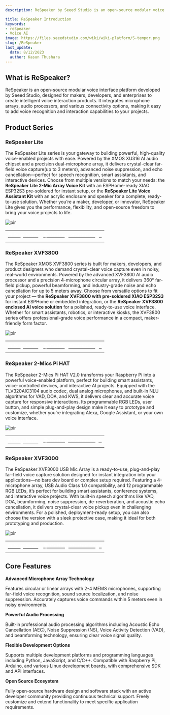 ```yaml
---
description: ReSpeaker by Seeed Studio is an open-source modular voice interface platform for creating intelligent voice interaction products. Featuring advanced microphone arrays with far-field recognition, noise suppression, and audio processing algorithms, it delivers clear voice capture even in noisy environments. Compatible with multiple platforms and languages, it offers flexible development, open-source designs, and strong community support.

title: ReSpeaker Introduction
keywords:
- reSpeaker
- Voice AI
image: https://files.seeedstudio.com/wiki/wiki-platform/S-tempor.png
slug: /ReSpeaker
last_update:
  date: 8/12/2023
  author: Kasun Thushara
---
```



## What is ReSpeaker? 

ReSpeaker is an open-source modular voice interface platform developed by Seeed Studio, designed for makers, developers, and enterprises to create intelligent voice interaction products. It integrates microphone arrays, audio processors, and various connectivity options, making it easy to add voice recognition and interaction capabilities to your projects.

## Product Series

### ReSpeaker Lite

The ReSpeaker Lite series is your gateway to building powerful, high-quality voice-enabled projects with ease. Powered by the XMOS XU316 AI audio chipset and a precision dual-microphone array, it delivers crystal-clear far-field voice capture(up to 3 meters), advanced noise suppression, and echo cancellation—perfect for speech recognition, smart assistants, and interactive devices. Choose from multiple versions to match your needs: the **ReSpeaker Lite 2-Mic Array Voice Kit** with an ESPHome-ready XIAO ESP32S3 pre-soldered for instant setup, or the **ReSpeaker Lite Voice Assistant Kit** with an acrylic enclosure and speaker for a complete, ready-to-use solution. Whether you’re a maker, developer, or innovator, ReSpeaker Lite gives you the performance, flexibility, and open-source freedom to bring your voice projects to life.


<p style={{textAlign: 'center'}}><img src="https://files.seeedstudio.com/wiki/respeaker_xvf3800_usb/respeakerlite.png" alt="pir" width={600} height="auto" /></p>

<div className="table-center">
    <table className="table-nobg">
        <tbody>
            <tr className="table-trnobg">
                <td className="table-trnobg">
                    <div className="get_one_now_container" style={{ textAlign: 'center' }}>
                        <a
                            className="get_one_now_item"
                            href="https://www.seeedstudio.com/ReSpeaker-Lite-p-5928.html"
                            style={{ marginRight: '150px' }}
                        >
                            <strong>
                                <span>
                                    <font color="#FFFFFF" size="4">🖱️ Buy Now</font>
                                </span>
                            </strong>
                        </a>
                    </div>
                </td>
                <td className="table-trnobg">
                    <div className="get_one_now_container" style={{ textAlign: 'center' }}>
                        <a
                            className="get_one_now_item"
                            href="https://wiki.seeedstudio.com/reSpeaker_usb_v3/"
                        >
                            <strong>
                                <span>
                                    <font color="#FFFFFF" size="3">📚 Getting Started Page</font>
                                </span>
                            </strong>
                        </a>
                    </div>
                </td>
            </tr>
        </tbody>
    </table>
</div>

### ReSpeaker XVF3800

The ReSpeaker XMOS XVF3800 series is built for makers, developers, and product designers who demand crystal-clear voice capture even in noisy, real-world environments. Powered by the advanced XVF3800 AI audio processor and a precision 4-microphone circular array, it delivers 360° far-field pickup, powerful beamforming, and industry-grade noise and echo cancellation for up to 5 meters away. Choose from versatile options to fit your project — the **ReSpeaker XVF3800 with pre-soldered XIAO ESP32S3** for instant ESPHome or embedded integration, or the **ReSpeaker XVF3800 enclosed AI voice solution** for a polished, ready-to-use voice interface. Whether for smart assistants, robotics, or interactive kiosks, the XVF3800 series offers professional-grade voice performance in a compact, maker-friendly form factor.

<p style={{textAlign: 'center'}}><img src="https://files.seeedstudio.com/wiki/respeaker_xvf3800_usb/xvf3800.png" alt="pir" width={600} height="auto" /></p>

<div className="table-center">
    <table className="table-nobg">
        <tbody>
            <tr className="table-trnobg">
                <td className="table-trnobg">
                    <div className="get_one_now_container" style={{ textAlign: 'center' }}>
                        <a
                            className="get_one_now_item"
                            href="https://www.seeedstudio.com/ReSpeaker-XVF3800-USB-Mic-Array-p-6488.html"
                            style={{ marginRight: '150px' }}
                        >
                            <strong>
                                <span>
                                    <font color="#FFFFFF" size="4">🖱️ Buy Now</font>
                                </span>
                            </strong>
                        </a>
                    </div>
                </td>
                <td className="table-trnobg">
                    <div className="get_one_now_container" style={{ textAlign: 'center' }}>
                        <a
                            className="get_one_now_item"
                            href="https://wiki.seeedstudio.com/respeaker_xvf3800_introduction/"
                        >
                            <strong>
                                <span>
                                    <font color="#FFFFFF" size="3">📚 Getting Started Page</font>
                                </span>
                            </strong>
                        </a>
                    </div>
                </td>
            </tr>
        </tbody>
    </table>
</div>

### ReSpeaker 2-Mics Pi HAT

The ReSpeaker 2-Mics Pi HAT V2.0 transforms your Raspberry Pi into a powerful voice-enabled platform, perfect for building smart assistants, voice-controlled devices, and interactive AI projects. Equipped with the TLV320AIC3104 audio codec, dual analog microphones, and built-in NLU algorithms for VAD, DOA, and KWS, it delivers clear and accurate voice capture for responsive interactions. Its programmable RGB LEDs, user button, and simple plug-and-play design make it easy to prototype and customize, whether you’re integrating Alexa, Google Assistant, or your own voice interface.



<p style={{textAlign: 'center'}}><img src="https://files.seeedstudio.com/wiki/respeaker_xvf3800_usb/hat.png" alt="pir" width={600} height="auto" /></p>

<div className="table-center">
    <table className="table-nobg">
        <tbody>
            <tr className="table-trnobg">
                <td className="table-trnobg">
                    <div className="get_one_now_container" style={{ textAlign: 'center' }}>
                        <a
                            className="get_one_now_item"
                            href="https://www.seeedstudio.com/ReSpeaker-2-Mics-Pi-HAT.html"
                            style={{ marginRight: '150px' }}
                        >
                            <strong>
                                <span>
                                    <font color="#FFFFFF" size="4">🖱️ Buy Now</font>
                                </span>
                            </strong>
                        </a>
                    </div>
                </td>
                <td className="table-trnobg">
                    <div className="get_one_now_container" style={{ textAlign: 'center' }}>
                        <a
                            className="get_one_now_item"
                            href="https://wiki.seeedstudio.com/ReSpeaker_2_Mics_Pi_HAT/"
                        >
                            <strong>
                                <span>
                                    <font color="#FFFFFF" size="3">📚 Getting Started Page</font>
                                </span>
                            </strong>
                        </a>
                    </div>
                </td>
            </tr>
        </tbody>
    </table>
</div>

### ReSpeaker XVF3000

The ReSpeaker XVF3000 USB Mic Array is a ready-to-use, plug-and-play far-field voice capture solution designed for instant integration into your applications—no bare dev board or complex setup required. Featuring a 4-microphone array, USB Audio Class 1.0 compatibility, and 12 programmable RGB LEDs, it’s perfect for building smart assistants, conference systems, and interactive voice projects. With built-in speech algorithms like VAD, DOA, beamforming, noise suppression, de-reverberation, and acoustic echo cancellation, it delivers crystal-clear voice pickup even in challenging environments. For a polished, deployment-ready setup, you can also choose the version with a sleek protective case, making it ideal for both prototyping and production.


<p style={{textAlign: 'center'}}><img src="https://files.seeedstudio.com/wiki/respeaker_xvf3800_usb/xvf3000.png" alt="pir" width={600} height="auto" /></p>

<div className="table-center">
    <table className="table-nobg">
        <tbody>
            <tr className="table-trnobg">
                <td className="table-trnobg">
                    <div className="get_one_now_container" style={{ textAlign: 'center' }}>
                        <a
                            className="get_one_now_item"
                            href="https://www.seeedstudio.com/ReSpeaker-USB-Mic-Array-p-4247.html"
                            style={{ marginRight: '150px' }}
                        >
                            <strong>
                                <span>
                                    <font color="#FFFFFF" size="4">🖱️ Buy Now</font>
                                </span>
                            </strong>
                        </a>
                    </div>
                </td>
                <td className="table-trnobg">
                    <div className="get_one_now_container" style={{ textAlign: 'center' }}>
                        <a
                            className="get_one_now_item"
                            href="https://wiki.seeedstudio.com/ReSpeaker_Mic_Array_v2.0/#version"
                        >
                            <strong>
                                <span>
                                    <font color="#FFFFFF" size="3">📚 Getting Started Page</font>
                                </span>
                            </strong>
                        </a>
                    </div>
                </td>
            </tr>
        </tbody>
    </table>
</div>


## Core Features

**Advanced Microphone Array Technology**

Features circular or linear arrays with 2-4 MEMS microphones, supporting far-field voice recognition, sound source localization, and noise suppression. Accurately captures voice commands within 5 meters even in noisy environments.

**Powerful Audio Processing**

Built-in professional audio processing algorithms including Acoustic Echo Cancellation (AEC), Noise Suppression (NS), Voice Activity Detection (VAD), and beamforming technology, ensuring clear voice signal quality.

**Flexible Development Options**

Supports multiple development platforms and programming languages including Python, JavaScript, and C/C++. Compatible with Raspberry Pi, Arduino, and various Linux development boards, with comprehensive SDK and API interfaces.

**Open Source Ecosystem**

Fully open-source hardware design and software stack with an active developer community providing continuous technical support. Freely customize and extend functionality to meet specific application requirements.

<div class="button_tech_support_container">
<a href="https://forum.seeedstudio.com/" class="button_forum"></a> 
<a href="https://www.seeedstudio.com/contacts" class="button_email"></a>
</div>

<div class="button_tech_support_container">
<a href="https://discord.gg/eWkprNDMU7" class="button_discord"></a> 
<a href="https://github.com/Seeed-Studio/wiki-documents/discussions/69" class="button_discussion"></a>
</div>
